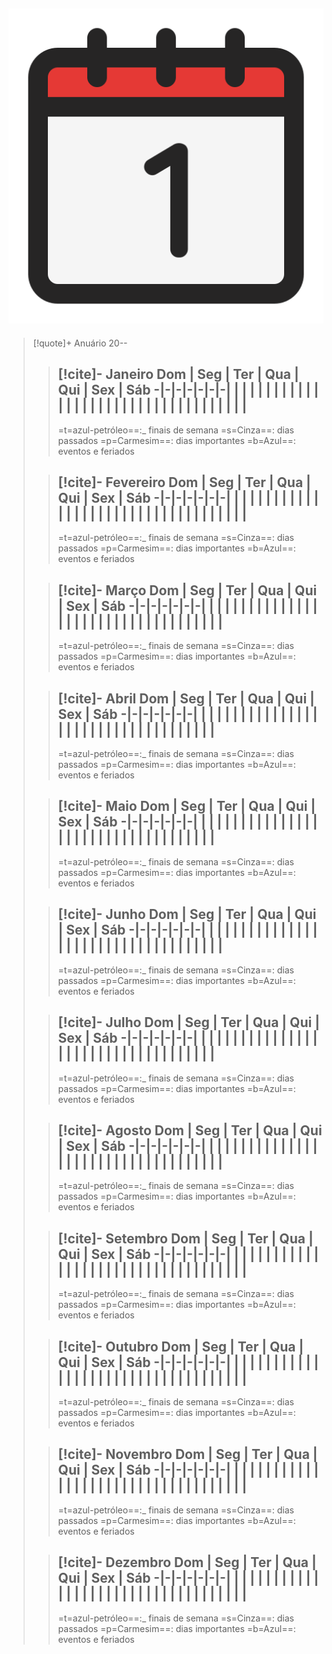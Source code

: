 ![image](.attachments/200f9579b97a40474992ae624fd8b13884f54a7c.png)
---
> [!quote]+ Anuário 20--
> > [!cite]- Janeiro
> > Dom | Seg | Ter | Qua | Qui | Sex | Sáb
> > -|-|-|-|-|-|-|
> >  |  |  |  |  |  |  |
> >  |  |  |  |  |  |  |
> >  |  |  |  |  |  |  |
> >  |  |  |  |  |  |  |
> >  |  |  |  |  |  |  |
> > ---
> > =t=azul-petróleo==:_ finais de semana
> >  =s=Cinza==: dias passados
> > =p=Carmesim==: dias importantes
> > =b=Azul==: eventos e feriados
>
> > [!cite]- Fevereiro
> > Dom | Seg | Ter | Qua | Qui | Sex | Sáb
> > -|-|-|-|-|-|-|
> >  |  |  |  |  |  |  |
> >  |  |  |  |  |  |  |
> >  |  |  |  |  |  |  |
> >  |  |  |  |  |  |  |
> >  |  |  |  |  |  |  |
> > ---
> > =t=azul-petróleo==:_ finais de semana
> >  =s=Cinza==: dias passados
> > =p=Carmesim==: dias importantes
> > =b=Azul==: eventos e feriados
>
> > [!cite]- Março
> > Dom | Seg | Ter | Qua | Qui | Sex | Sáb
> > -|-|-|-|-|-|-|
> >  |  |  |  |  |  |  |
> >  |  |  |  |  |  |  |
> >  |  |  |  |  |  |  |
> >  |  |  |  |  |  |  |
> >  |  |  |  |  |  |  |
> > ---
> > =t=azul-petróleo==:_ finais de semana
> >  =s=Cinza==: dias passados
> > =p=Carmesim==: dias importantes
> > =b=Azul==: eventos e feriados
>
> > [!cite]- Abril
> > Dom | Seg | Ter | Qua | Qui | Sex | Sáb
> > -|-|-|-|-|-|-|
> >  |  |  |  |  |  |  |
> >  |  |  |  |  |  |  |
> >  |  |  |  |  |  |  |
> >  |  |  |  |  |  |  |
> >  |  |  |  |  |  |  |
> > ---
> > =t=azul-petróleo==:_ finais de semana
> >  =s=Cinza==: dias passados
> > =p=Carmesim==: dias importantes
> > =b=Azul==: eventos e feriados
>
> > [!cite]- Maio
> > Dom | Seg | Ter | Qua | Qui | Sex | Sáb
> > -|-|-|-|-|-|-|
> >  |  |  |  |  |  |  |
> >  |  |  |  |  |  |  |
> >  |  |  |  |  |  |  |
> >  |  |  |  |  |  |  |
> >  |  |  |  |  |  |  |
> > ---
> > =t=azul-petróleo==:_ finais de semana
> >  =s=Cinza==: dias passados
> > =p=Carmesim==: dias importantes
> > =b=Azul==: eventos e feriados
>
> > [!cite]- Junho
> > Dom | Seg | Ter | Qua | Qui | Sex | Sáb
> > -|-|-|-|-|-|-|
> >  |  |  |  |  |  |  |
> >  |  |  |  |  |  |  |
> >  |  |  |  |  |  |  |
> >  |  |  |  |  |  |  |
> >  |  |  |  |  |  |  |
> > ---
> > =t=azul-petróleo==:_ finais de semana
> >  =s=Cinza==: dias passados
> > =p=Carmesim==: dias importantes
> > =b=Azul==: eventos e feriados
>
> > [!cite]- Julho
> > Dom | Seg | Ter | Qua | Qui | Sex | Sáb
> > -|-|-|-|-|-|-|
> >  |  |  |  |  |  |  |
> >  |  |  |  |  |  |  |
> >  |  |  |  |  |  |  |
> >  |  |  |  |  |  |  |
> >  |  |  |  |  |  |  |
> > ---
> > =t=azul-petróleo==:_ finais de semana
> >  =s=Cinza==: dias passados
> > =p=Carmesim==: dias importantes
> > =b=Azul==: eventos e feriados
>
> > [!cite]- Agosto
> > Dom | Seg | Ter | Qua | Qui | Sex | Sáb
> > -|-|-|-|-|-|-|
> >  |  |  |  |  |  |  |
> >  |  |  |  |  |  |  |
> >  |  |  |  |  |  |  |
> >  |  |  |  |  |  |  |
> >  |  |  |  |  |  |  |
> > ---
> > =t=azul-petróleo==:_ finais de semana
> >  =s=Cinza==: dias passados
> > =p=Carmesim==: dias importantes
> > =b=Azul==: eventos e feriados
>
> > [!cite]- Setembro
> > Dom | Seg | Ter | Qua | Qui | Sex | Sáb
> > -|-|-|-|-|-|-|
> >  |  |  |  |  |  |  |
> >  |  |  |  |  |  |  |
> >  |  |  |  |  |  |  |
> >  |  |  |  |  |  |  |
> >  |  |  |  |  |  |  |
> > ---
> > =t=azul-petróleo==:_ finais de semana
> >  =s=Cinza==: dias passados
> > =p=Carmesim==: dias importantes
> > =b=Azul==: eventos e feriados
>
> > [!cite]- Outubro
> > Dom | Seg | Ter | Qua | Qui | Sex | Sáb
> > -|-|-|-|-|-|-|
> >  |  |  |  |  |  |  |
> >  |  |  |  |  |  |  |
> >  |  |  |  |  |  |  |
> >  |  |  |  |  |  |  |
> >  |  |  |  |  |  |  |
> > ---
> > =t=azul-petróleo==:_ finais de semana
> >  =s=Cinza==: dias passados
> > =p=Carmesim==: dias importantes
> > =b=Azul==: eventos e feriados
>
> > [!cite]- Novembro
> > Dom | Seg | Ter | Qua | Qui | Sex | Sáb
> > -|-|-|-|-|-|-|
> >  |  |  |  |  |  |  |
> >  |  |  |  |  |  |  |
> >  |  |  |  |  |  |  |
> >  |  |  |  |  |  |  |
> >  |  |  |  |  |  |  |
> > ---
> > =t=azul-petróleo==:_ finais de semana
> >  =s=Cinza==: dias passados
> > =p=Carmesim==: dias importantes
> > =b=Azul==: eventos e feriados
>
> > [!cite]- Dezembro
> > Dom | Seg | Ter | Qua | Qui | Sex | Sáb
> > -|-|-|-|-|-|-|
> >  |  |  |  |  |  |  |
> >  |  |  |  |  |  |  |
> >  |  |  |  |  |  |  |
> >  |  |  |  |  |  |  |
> >  |  |  |  |  |  |  |
> > ---
> > =t=azul-petróleo==:_ finais de semana
> >  =s=Cinza==: dias passados
> > =p=Carmesim==: dias importantes
> > =b=Azul==: eventos e feriados